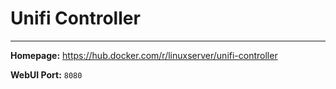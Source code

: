 # Unifi Controller

---

**Homepage:** https://hub.docker.com/r/linuxserver/unifi-controller

**WebUI Port:** `8080`